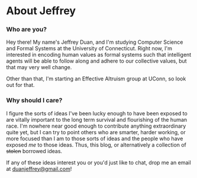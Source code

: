 # About Jeffrey 

### Who are you?
Hey there! My name's Jeffrey Duan, and I'm studying Computer Science and Formal Systems at the University of Connecticut. Right now, I'm interested in encoding human values as formal systems such that intelligent agents will be able to follow along and adhere to our collective values, but that may very well change. 

Other than that, I'm starting an Effective Altruism group at UConn, so look out for that.

### Why should I care?
I figure the sorts of ideas I've been lucky enough to have been exposed to are vitally important to the long term survival and flourishing of the human race. I'm nowhere near good enough to contribute anything extraordinary quite yet, but I can try to point others who are smarter, harder working, or more focused than I am to those sorts of ideas and the people who have exposed *me* to those ideas. Thus, this blog, or alternatively a collection of ~~stolen~~ borrowed ideas.

If any of these ideas interest you or you'd just like to chat, drop me an email at duanjeffrey@gmail.com!
